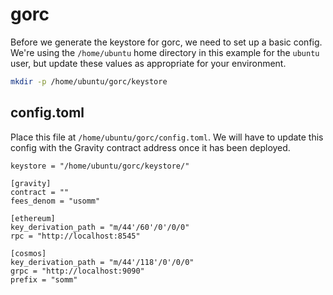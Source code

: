 # gorc

Before we generate the keystore for gorc, we need to set up a basic config. We're using the `/home/ubuntu` home directory in this example for the `ubuntu` user, but update these values as appropriate for your environment.

```bash
mkdir -p /home/ubuntu/gorc/keystore

```

## config.toml

Place this file at `/home/ubuntu/gorc/config.toml`. We will have to update this config with the Gravity contract address once it has been deployed.

```
keystore = "/home/ubuntu/gorc/keystore/"

[gravity]
contract = ""
fees_denom = "usomm"

[ethereum]
key_derivation_path = "m/44'/60'/0'/0/0"
rpc = "http://localhost:8545"

[cosmos]
key_derivation_path = "m/44'/118'/0'/0/0"
grpc = "http://localhost:9090"
prefix = "somm"

```